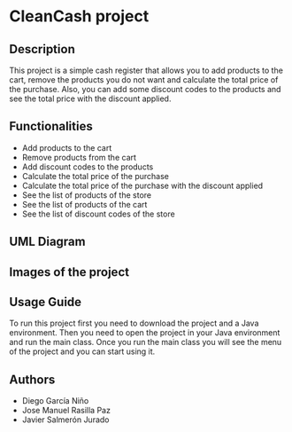 # CleanCash project
## Description
This project is a simple cash register that allows you to add products to the cart, remove the products you do not want and calculate the total price of the purchase.
Also, you can add some discount codes to the products and see the total price with the discount applied.

## Functionalities
- Add products to the cart
- Remove products from the cart
- Add discount codes to the products
- Calculate the total price of the purchase
- Calculate the total price of the purchase with the discount applied
- See the list of products of the store
- See the list of products of the cart
- See the list of discount codes of the store

## UML Diagram

## Images of the project

## Usage Guide
To run this project first you need to download the project and a Java environment. Then you need to open the project in your Java environment and run the main class.
Once you run the main class you will see the menu of the project and you can start using it.

## Authors
- Diego García Niño
- Jose Manuel Rasilla Paz
- Javier Salmerón Jurado
